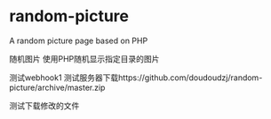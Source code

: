 # random-picture
A random picture page based on PHP

随机图片
使用PHP随机显示指定目录的图片

测试webhook1
测试服务器下载https://github.com/doudoudzj/random-picture/archive/master.zip

测试下载修改的文件
